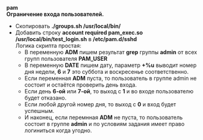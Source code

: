 **pam**  
**Ограничение входа пользователей.**

- Скопировать **./groups.sh /usr/local/bin/**
- Добавить строку **account required pam_exec.so /usr/local/bin/test_login.sh** в **/etc/pam.d/sshd**  
Логика скрипта простая: 
  - В переменную **ADM** пишем результат **grep** группы **admin** от всех групп пользователя **PAM_USER**
  - В переменную **DATE** пишем дату, параметр **+%u** выводит номер дня недели, **6** и **7** это суббота и воскресенье соответственно.
  - Если переменная **ADM** пуста, то пользователь в группе admin не состоит и остаётся проверить день входа.
  - Если день **6-ой** или **7-ой**, то выход с **1** и во входе пользователю будет отказано.
  - Если любой другой номер дня, то выход с **0** и вход будет успешным.
  - И наконец, если перемнная **ADM** не пуста, то пользователь состоит в группе **admin** и по условиям задания имеет право логиниться когда угодно.  


